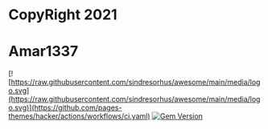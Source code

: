 # CopyRight 2021
# Amar1337

[![https://raw.githubusercontent.com/sindresorhus/awesome/main/media/logo.svg](https://raw.githubusercontent.com/sindresorhus/awesome/main/media/logo.svg)](https://github.com/pages-themes/hacker/actions/workflows/ci.yaml) [![Gem Version](https://badge.fury.io/rb/jekyll-theme-hacker.svg)](https://badge.fury.io/rb/jekyll-theme-hacker)

